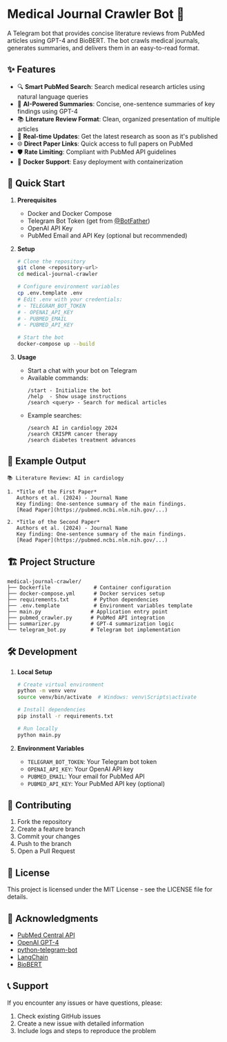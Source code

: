 # Medical Journal Crawler Bot 🤖

A Telegram bot that provides concise literature reviews from PubMed articles using GPT-4 and BioBERT. The bot crawls medical journals, generates summaries, and delivers them in an easy-to-read format.

## ✨ Features

- 🔍 **Smart PubMed Search**: Search medical research articles using natural language queries
- 🤖 **AI-Powered Summaries**: Concise, one-sentence summaries of key findings using GPT-4
- 📚 **Literature Review Format**: Clean, organized presentation of multiple articles
- 🔄 **Real-time Updates**: Get the latest research as soon as it's published
- 🌐 **Direct Paper Links**: Quick access to full papers on PubMed
- 🛡️ **Rate Limiting**: Compliant with PubMed API guidelines
- 🐳 **Docker Support**: Easy deployment with containerization

## 🚀 Quick Start

1. **Prerequisites**
   - Docker and Docker Compose
   - Telegram Bot Token (get from [@BotFather](https://t.me/botfather))
   - OpenAI API Key
   - PubMed Email and API Key (optional but recommended)

2. **Setup**
   ```bash
   # Clone the repository
   git clone <repository-url>
   cd medical-journal-crawler

   # Configure environment variables
   cp .env.template .env
   # Edit .env with your credentials:
   # - TELEGRAM_BOT_TOKEN
   # - OPENAI_API_KEY
   # - PUBMED_EMAIL
   # - PUBMED_API_KEY

   # Start the bot
   docker-compose up --build
   ```

3. **Usage**
   - Start a chat with your bot on Telegram
   - Available commands:
     ```
     /start - Initialize the bot
     /help  - Show usage instructions
     /search <query> - Search for medical articles
     ```
   - Example searches:
     ```
     /search AI in cardiology 2024
     /search CRISPR cancer therapy
     /search diabetes treatment advances
     ```

## 📝 Example Output

```
📚 Literature Review: AI in cardiology

1. *Title of the First Paper*
   Authors et al. (2024) - Journal Name
   Key finding: One-sentence summary of the main findings.
   [Read Paper](https://pubmed.ncbi.nlm.nih.gov/...)

2. *Title of the Second Paper*
   Authors et al. (2024) - Journal Name
   Key finding: One-sentence summary of the main findings.
   [Read Paper](https://pubmed.ncbi.nlm.nih.gov/...)
```

## 🏗️ Project Structure

```
medical-journal-crawler/
├── Dockerfile              # Container configuration
├── docker-compose.yml      # Docker services setup
├── requirements.txt        # Python dependencies
├── .env.template           # Environment variables template
├── main.py                # Application entry point
├── pubmed_crawler.py      # PubMed API integration
├── summarizer.py          # GPT-4 summarization logic
└── telegram_bot.py        # Telegram bot implementation
```

## 🛠️ Development

1. **Local Setup**
   ```bash
   # Create virtual environment
   python -m venv venv
   source venv/bin/activate  # Windows: venv\Scripts\activate

   # Install dependencies
   pip install -r requirements.txt

   # Run locally
   python main.py
   ```

2. **Environment Variables**
   - `TELEGRAM_BOT_TOKEN`: Your Telegram bot token
   - `OPENAI_API_KEY`: Your OpenAI API key
   - `PUBMED_EMAIL`: Your email for PubMed API
   - `PUBMED_API_KEY`: Your PubMed API key (optional)

## 🤝 Contributing

1. Fork the repository
2. Create a feature branch
3. Commit your changes
4. Push to the branch
5. Open a Pull Request

## 📄 License

This project is licensed under the MIT License - see the LICENSE file for details.

## 🙏 Acknowledgments

- [PubMed Central API](https://www.ncbi.nlm.nih.gov/pmc/tools/developers/)
- [OpenAI GPT-4](https://openai.com/gpt-4)
- [python-telegram-bot](https://python-telegram-bot.org/)
- [LangChain](https://www.langchain.com/)
- [BioBERT](https://github.com/dmis-lab/biobert)

## 📞 Support

If you encounter any issues or have questions, please:
1. Check existing GitHub issues
2. Create a new issue with detailed information
3. Include logs and steps to reproduce the problem 